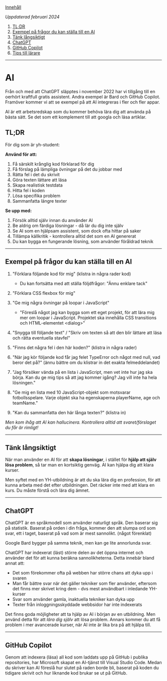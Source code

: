 [Innehåll](README.md)

*Uppdaterad februari 2024*

1. [TL;DR](#tldr)
1. [Exempel på frågor du kan ställa till en AI](#exempel-på-frågor-du-kan-ställa-till-en-ai)
1. [Tänk långsiktigt](#tänk-långsiktigt)
1. [ChatGPT](#chatgpt)
1. [GitHub Copilot](#github-copilot)
1. [Tips till lärare](#tips-till-lärare)

---

# AI
Från och med att ChatGPT släpptes i november 2022 har vi tillgång till en oerhört kraftfull gratis assistent. Andra exempel är Bard och GitHub Copilot. Framöver kommer vi att se exempel på att AI integreras i fler och fler appar.

AI är ett arbetsredskap som du kommer behöva lära dig att använda på bästa sätt. Se det som ett komplement till att googla och läsa artiklar.

## TL;DR
För dig som är yh-student:

**Använd för att:**
1. Få särskilt krånglig kod förklarad för dig
1. Få förslag på lämpliga övningar på det du jobbar med
1. Rätta fel i det du skrivit
1. Göra texten lättare att läsa
1. Skapa realistisk testdata
1. Hitta fel i koden
1. Lösa specifika problem
1. Sammanfatta längre texter

**Se upp med:**

1. Försök alltid själv innan du använder AI
1. Be aldrig om färdiga lösningar - då lär du dig inte själv
1. Se AI som en hjälpsam assistent, som dock ofta hittar på saker
1. Tillämpa källkritik - kontrollera alltid det som en AI genererat
1. Du kan bygga en fungerande lösning, som använder föråldrad teknik

---
## Exempel på frågor du kan ställa till en AI
1. "Förklara följande kod för mig" (klistra in några rader kod)
	+ Du kan fortsätta med att ställa följdfrågor: "Ännu enklare tack"

1. "Förklara CSS flexbox för mig"
1. "Ge mig några övningar på loopar i JavaScript"
	+ "Föreslå något jag kan bygga som ett eget projekt, för att lära mig mer om loopar i JavaScript. Projektet ska innehålla CSS transitions och HTML-elementet &lt;dialog&gt;"
1. "Snygga till följande text" / "Skriv om texten så att den blir lättare att läsa och rätta eventuella stavfel"
1. "Finns det några fel i den här koden?" (klistra in några rader)
1. "När jag kör följande kod får jag felet TypeError och något med null, vad beror det på?" (ännu bättre om du klistrar in det exakta felmeddelandet)
1. "Jag försöker vända på en lista i JavaScript, men vet inte hur jag ska börja. Kan du ge mig tips så att jag kommer igång? Jag vill inte ha hela lösningen."
1. "Ge mig en lista med 10 JavaScript-objekt som motsvarar fotbollsspelare. Varje objekt ska ha egenskaperna playerName, age och teamName."
1. "Kan du sammanfatta den här långa texten?" (klistra in)

*Men kom ihåg att AI kan hallucinera. Kontrollera alltid att svaret/förslaget du får är rimligt!*


---

## Tänk långsiktigt
När man använder en AI för att **skapa lösningar**, i stället för **hjälp att själv lösa problem**, så tar man en kortsiktig genväg. AI kan hjälpa dig att klara kurser.

Men syftet med en YH-utbildning är att du ska lära dig en profession, för att kunna arbeta med det efter utbildningen. Det räcker inte med att klara en kurs. Du måste förstå och lära dig ämnet.

---


## ChatGPT
ChatGPT är en språkmodell som använder naturligt språk. Den baserar sig på statistik. Baserat på orden i din fråga, kommer den att slumpa ord som svar, ett i taget, baserat på vad som är mest sannolikt. (något förenklat)

Google Bard bygger på samma teknik, men kan ge lite annorlunda svar.

ChatGPT har indexerat (läst) större delen av det öppna internet och använder det för att kunna beräkna sannolikheterna. Detta innebär bland annat att:

+ Det som förekommer ofta på webben har större chans att dyka upp i svaren
+ Man får bättre svar när det gäller tekniker som fler använder, eftersom det finns mer skrivet kring dem - dvs mest användbart i inledande YH-kurser
+ Svar som använder gamla, inaktuella tekniker kan dyka upp
+ Texter från inloggningsskyddade webbsidor har inte indexerats

Det finns goda möjligheter att ta hjälp av AI i början av en utbildning. Men använd detta för att *lära dig själv* att lösa problem. Annars kommer du att få problem i mer avancerade kurser, när AI inte är lika bra på att hjälpa till.


---

## GitHub Copilot
Genom att indexera (läsa) all kod som laddats upp på GitHub i publika repositories, har Microsoft skapat en AI-tjänst till Visual Studio Code. Medan du skriver kan AI föreslå hur slutet på raden borde bli, baserat på koden du tidigare skrivit och hur liknande kod brukar se ut på GitHub.
